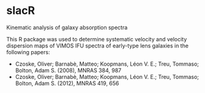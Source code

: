 # slacR
Kinematic analysis of galaxy absorption spectra

This R package was used to determine systematic velocity and velocity dispersion maps of VIMOS IFU spectra of early-type lens galaxies in the following papers:
* Czoske, Oliver; Barnabè, Matteo; Koopmans, Léon V. E.; Treu, Tommaso; Bolton, Adam S. (2008), MNRAS 384, 987
* Czoske, Oliver; Barnabè, Matteo; Koopmans, Léon V. E.; Treu, Tommaso; Bolton, Adam S. (2012), MNRAS 419, 656


